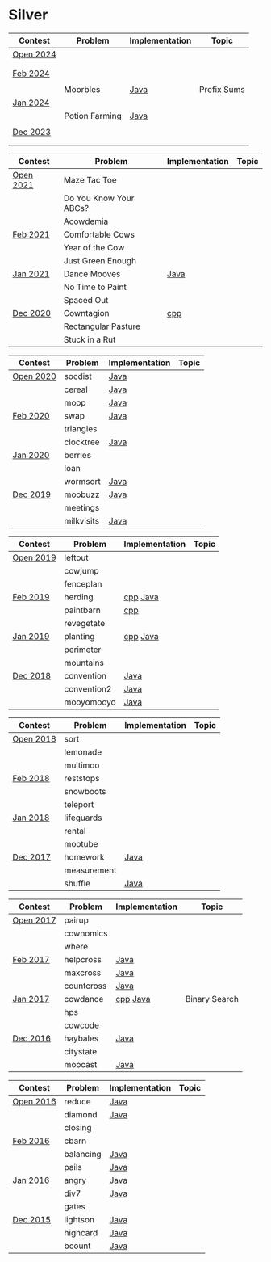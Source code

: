 # Silver

| Contest                                                    | Problem | Implementation | Topic |
|------------------------------------------------------------|---------|----------------|-------|
| [Open 2024](http://usaco.org/index.php?page=open24results) | |  |
|                                                            |  |  |
|                                                            |  |  |
| [Feb 2024](http://usaco.org/index.php?page=feb24results)   |  |  |
|                                                            |  |
|                                                            | Moorbles | [Java][moorbles.java] | Prefix Sums |
| [Jan 2024](http://usaco.org/index.php?page=jan24results)   |  |  |
|                                                            | Potion Farming | [Java][potionfarming.java] |
|                                                            |  | |
| [Dec 2023](http://usaco.org/index.php?page=dec23results)   |  |  |
|                                                            |  |
|                                                            |  |  |

[moorbles.java]: 2023-2024/Feb%202024/Silver/moorbles.java
[potionfarming.java]: 2023-2024/Jan%202024/Silver/potionfarming.java


| Contest                                                    | Problem | Implementation | Topic |
|------------------------------------------------------------|---------|----------------|-------|
| [Open 2021](http://usaco.org/index.php?page=open21results) | Maze Tac Toe |  |
|                                                            | Do You Know Your ABCs? |  |
|                                                            | Acowdemia |  |
| [Feb 2021](http://usaco.org/index.php?page=feb21results)   | Comfortable Cows |  |
|                                                            | Year of the Cow |
|                                                            | Just Green Enough |  |
| [Jan 2021](http://usaco.org/index.php?page=jan21results)   | Dance Mooves | [Java][dancemooves.java] |
|                                                            | No Time to Paint | |
|                                                            | Spaced Out |  |
| [Dec 2020](http://usaco.org/index.php?page=dec20results)   | Cowntagion | [cpp][cowntagion.cpp] |
|                                                            | Rectangular Pasture |
|                                                            | Stuck in a Rut |  |

[dancemooves.java]: 2020-2021/Jan%202021/Silver/dancemooves.java
[cowntagion.cpp]: 2020-2021/Dec%202020/Silver/cowntagion.cpp


| Contest                                                    | Problem | Implementation | Topic |
|------------------------------------------------------------|---------|----------------|-------|
| [Open 2020](http://usaco.org/index.php?page=open20results) | socdist | [Java][socdist.java] |
|                                                            | cereal | [Java][cereal.java] |
|                                                            | moop | [Java][moop.java] |
| [Feb 2020](http://usaco.org/index.php?page=feb20results)   | swap | [Java][swap.java] |
|                                                            | triangles |
|                                                            | clocktree | [Java][clocktree.java] |
| [Jan 2020](http://usaco.org/index.php?page=jan20results)   | berries | 
|                                                            | loan |
|                                                            | wormsort | [Java][wormsort.java] |
| [Dec 2019](http://usaco.org/index.php?page=dec19results)   | moobuzz | [Java][moobuzz.java] |
|                                                            | meetings |
|                                                            | milkvisits | [Java][milkvisits.java] |

[socdist.java]: 2019-2020/Open%202020/Silver/socdist.java
[cereal.java]: 2019-2020/Open%202020/Silver/cereal.java
[moop.java]: 2019-2020/Open%202020/Silver/moop.java
[swap.java]: 2019-2020/Feb%202020/Silver/swap.java
[clocktree.java]: 2019-2020/Feb%202020/Silver/clocktree.java
[wormsort.java]: 2019-2020/Jan%202020/Silver/wormsort.java
[moobuzz.java]: 2019-2020/Dec%202019/Silver/moobuzz.java
[milkvisits.java]: 2019-2020/Dec%202019/Silver/milkvisits.java


| Contest                                                    | Problem | Implementation | Topic |
|------------------------------------------------------------|---------|----------------|-------|
| [Open 2019](http://usaco.org/index.php?page=open19results) | leftout | 
|                                                            | cowjump |
|                                                            | fenceplan |
| [Feb 2019](http://usaco.org/index.php?page=feb19results)   | herding | [cpp][herding.cpp] [Java][herding.java] |
|                                                            | paintbarn | [cpp][paintbarn.cpp] |
|                                                            | revegetate |
| [Jan 2019](http://usaco.org/index.php?page=jan19results)   | planting | [cpp][planting.cpp] [Java][planting.java] |
|                                                            | perimeter | 
|                                                            | mountains |
| [Dec 2018](http://usaco.org/index.php?page=dec18results)   | convention | [Java][convention.java] |
|                                                            | convention2 | [Java][convention2.java] |
|                                                            | mooyomooyo | [Java][mooyomooyo.java] |

[herding.cpp]: 2018-2019/Feb%202019/Silver/herding.cpp
[herding.java]: 2018-2019/Feb%202019/Silver/herding.java
[paintbarn.cpp]: 2018-2019/Feb%202019/Silver/paintbarn.cpp
[planting.cpp]: 2018-2019/Jan%202019/Silver/planting.cpp
[planting.java]: 2018-2019/Jan%202019/Silver/planting.java
[convention.java]: 2018-2019/Dec%202018/Silver/convention.java
[convention2.java]: 2018-2019/Dec%202018/Silver/convention2.java
[mooyomooyo.java]: 2018-2019/Dec%202018/Silver/mooyomooyo.java


| Contest                                                    | Problem | Implementation | Topic |
|------------------------------------------------------------|---------|----------------|-------|
| [Open 2018](http://usaco.org/index.php?page=open18results) | sort | 
|                                                            | lemonade |
|                                                            | multimoo | 
| [Feb 2018](http://usaco.org/index.php?page=feb18results)   | reststops | 
|                                                            | snowboots | 
|                                                            | teleport |
| [Jan 2018](http://usaco.org/index.php?page=jan18results)   | lifeguards | 
|                                                            | rental | 
|                                                            | mootube |
| [Dec 2017](http://usaco.org/index.php?page=dec17results)   | homework | [Java][homework.java] |
|                                                            | measurement | 
|                                                            | shuffle | [Java][shuffle.java] |

[homework.java]: 2017-2018/Dec%202017/Silver/homework.java
[shuffle.java]: 2017-2018/Dec%202017/Silver/shuffle.java


| Contest                                                    | Problem | Implementation | Topic |
|------------------------------------------------------------|---------|----------------|-------|
| [Open 2017](http://usaco.org/index.php?page=open17results) | pairup | 
|                                                            | cownomics | 
|                                                            | where |
| [Feb 2017](http://usaco.org/index.php?page=feb17results)   | helpcross | [Java][helpcross.java] |
|                                                            | maxcross | [Java][maxcross.java] |
|                                                            | countcross | [Java][countcross.java] |
| [Jan 2017](http://usaco.org/index.php?page=jan17results)   | cowdance | [cpp][cowdance.cpp] [Java][cowdance.java] | Binary Search |
|                                                            | hps | 
|                                                            | cowcode | 
| [Dec 2016](http://usaco.org/index.php?page=dec16results)   | haybales | [Java][haybales.java] |
|                                                            | citystate | 
|                                                            | moocast | [Java][moocast.java] |

[helpcross.java]: 2016-2017/Feb%202017/Silver/helpcross.java
[maxcross.java]: 2016-2017/Feb%202017/Silver/maxcross.java
[countcross.java]: 2016-2017/Feb%202017/Silver/countcross.java
[cowdance.cpp]: 2016-2017/Jan%202017/Silver/cowdance.cpp
[cowdance.java]: 2016-2017/Jan%202017/Silver/cowdance.java
[haybales.java]: 2016-2017/Dec%202016/Silver/haybales.java
[moocast.java]: 2016-2017/Dec%202016/Silver/moocast.java


| Contest                                                    | Problem | Implementation | Topic |
|------------------------------------------------------------|---------|----------------|-------|
| [Open 2016](http://usaco.org/index.php?page=open16results) | reduce | [Java][reduce.java] |
|                                                            | diamond | [Java][diamond.java] |
|                                                            | closing | 
| [Feb 2016](http://usaco.org/index.php?page=feb16results)   | cbarn | 
|                                                            | balancing | [Java][balancing.java] |
|                                                            | pails | [Java][pails.java] |
| [Jan 2016](http://usaco.org/index.php?page=jan16results)   | angry | [Java][angry.java] |
|                                                            | div7 | [Java][div7.java] |
|                                                            | gates | 
| [Dec 2015](http://usaco.org/index.php?page=dec15results)   | lightson | [Java][lightson.java] |
|                                                            | highcard | [Java][highcard.java] |
|                                                            | bcount | [Java][bcount.java] |

[reduce.java]: 2015-2016/Open%202016/Silver/reduce.java
[diamond.java]: 2015-2016/Open%202016/Silver/diamond.java
[balancing.java]: 2015-2016/Feb%202016/Silver/balancing.java
[pails.java]: 2015-2016/Feb%202016/Silver/pails.java
[angry.java]: 2015-2016/Jan%202016/Silver/angry.java
[div7.java]: 2015-2016/Jan%202016/Silver/div7.java
[lightson.java]: 2015-2016/Dec%202015/Silver/lightson.java
[highcard.java]: 2015-2016/Dec%202015/Silver/highcard.java
[bcount.java]: 2015-2016/Dec%202015/Silver/bcount.java
